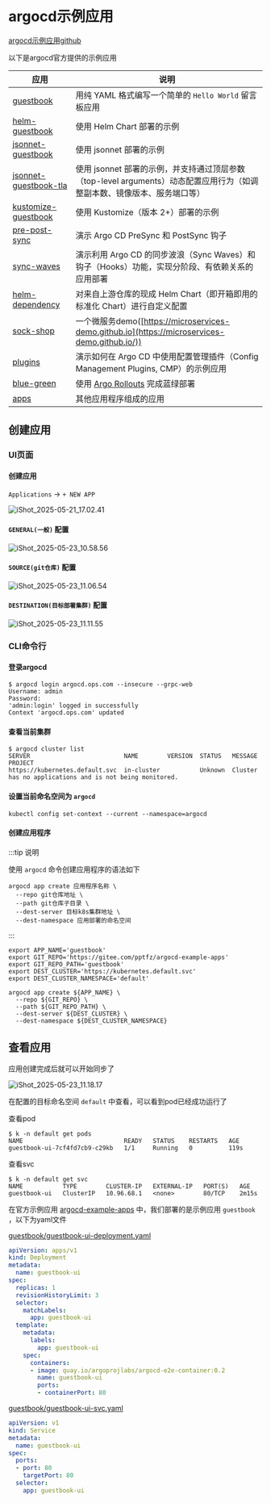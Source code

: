 # argocd示例应用

[argocd示例应用github](https://github.com/argoproj/argocd-example-apps)

以下是argocd官方提供的示例应用

| 应用                                                         | 说明                                                         |
| ------------------------------------------------------------ | ------------------------------------------------------------ |
| [guestbook](https://github.com/argoproj/argocd-example-apps/blob/master/guestbook) | 用纯 YAML 格式编写一个简单的 `Hello World` 留言板应用        |
| [helm-guestbook](https://github.com/argoproj/argocd-example-apps/blob/master/helm-guestbook) | 使用 Helm Chart 部署的示例                                   |
| [jsonnet-guestbook](https://github.com/argoproj/argocd-example-apps/blob/master/jsonnet-guestbook) | 使用 jsonnet 部署的示例                                      |
| [jsonnet-guestbook-tla](https://github.com/argoproj/argocd-example-apps/blob/master/jsonnet-guestbook-tla) | 使用 jsonnet 部署的示例，并支持通过顶层参数（top-level arguments）动态配置应用行为（如调整副本数、镜像版本、服务端口等） |
| [kustomize-guestbook](https://github.com/argoproj/argocd-example-apps/blob/master/kustomize-guestbook) | 使用 Kustomize（版本 2+）部署的示例                          |
| [pre-post-sync](https://github.com/argoproj/argocd-example-apps/blob/master/pre-post-sync) | 演示 Argo CD PreSync 和 PostSync 钩子                        |
| [sync-waves](https://github.com/argoproj/argocd-example-apps/blob/master/sync-waves) | 演示利用 Argo CD 的同步波浪（Sync Waves）和钩子（Hooks）功能，实现分阶段、有依赖关系的应用部署 |
| [helm-dependency](https://github.com/argoproj/argocd-example-apps/blob/master/helm-dependency) | 对来自上游仓库的现成 Helm Chart（即开箱即用的标准化 Chart）进行自定义配置 |
| [sock-shop](https://github.com/argoproj/argocd-example-apps/blob/master/sock-shop) | 一个微服务demo([https://microservices-demo.github.io](https://microservices-demo.github.io/)) |
| [plugins](https://github.com/argoproj/argocd-example-apps/blob/master/plugins) | 演示如何在 Argo CD 中使用配置管理插件（Config Management Plugins, CMP）的示例应用 |
| [blue-green](https://github.com/argoproj/argocd-example-apps/blob/master/blue-green) | 使用 [Argo Rollouts](https://github.com/argoproj/argo-rollouts) 完成蓝绿部署 |
| [apps](https://github.com/argoproj/argocd-example-apps/blob/master/apps) | 其他应用程序组成的应用                                       |



## 创建应用

### UI页面

#### 创建应用

`Applications` -> `+ NEW APP`

![iShot_2025-05-21_17.02.41](https://raw.githubusercontent.com/pptfz/picgo-images/master/img/iShot_2025-05-21_17.02.41.png)





#### `GENERAL(一般)` 配置

![iShot_2025-05-23_10.58.56](https://raw.githubusercontent.com/pptfz/picgo-images/master/img/iShot_2025-05-23_10.58.56.png)



#### `SOURCE(git仓库)` 配置

![iShot_2025-05-23_11.06.54](https://raw.githubusercontent.com/pptfz/picgo-images/master/img/iShot_2025-05-23_11.06.54.png)





#### `DESTINATION(目标部署集群)` 配置

![iShot_2025-05-23_11.11.55](https://raw.githubusercontent.com/pptfz/picgo-images/master/img/iShot_2025-05-23_11.11.55.png)



### CLI命令行

#### 登录argocd

```shell
$ argocd login argocd.ops.com --insecure --grpc-web         
Username: admin
Password: 
'admin:login' logged in successfully
Context 'argocd.ops.com' updated
```



#### 查看当前集群

```shell
$ argocd cluster list
SERVER                          NAME        VERSION  STATUS   MESSAGE                                                  PROJECT
https://kubernetes.default.svc  in-cluster           Unknown  Cluster has no applications and is not being monitored.
```



#### 设置当前命名空间为 `argocd`

```shell
kubectl config set-context --current --namespace=argocd
```



#### 创建应用程序

:::tip 说明

使用 `argocd` 命令创建应用程序的语法如下

```
argocd app create 应用程序名称 \ 
  --repo git仓库地址 \
  --path git仓库子目录 \ 
  --dest-server 目标k8s集群地址 \
  --dest-namespace 应用部署的命名空间
```

:::

```shell
export APP_NAME='guestbook'
export GIT_REPO='https://gitee.com/pptfz/argocd-example-apps'
export GIT_REPO_PATH='guestbook'
export DEST_CLUSTER='https://kubernetes.default.svc'
export DEST_CLUSTER_NAMESPACE='default'

argocd app create ${APP_NAME} \
  --repo ${GIT_REPO} \
  --path ${GIT_REPO_PATH} \
  --dest-server ${DEST_CLUSTER} \
  --dest-namespace ${DEST_CLUSTER_NAMESPACE}
```



## 查看应用

应用创建完成后就可以开始同步了

![iShot_2025-05-23_11.18.17](https://raw.githubusercontent.com/pptfz/picgo-images/master/img/iShot_2025-05-23_11.18.17.png)



在配置的目标命名空间 `default` 中查看，可以看到pod已经成功运行了

查看pod

```shell
$ k -n default get pods
NAME                            READY   STATUS    RESTARTS   AGE
guestbook-ui-7cf4fd7cb9-c29kb   1/1     Running   0          119s
```



查看svc

```shell
$ k -n default get svc
NAME           TYPE        CLUSTER-IP   EXTERNAL-IP   PORT(S)   AGE
guestbook-ui   ClusterIP   10.96.68.1   <none>        80/TCP    2m15s
```



在官方示例应用 [argocd-example-apps](https://github.com/argoproj/argocd-example-apps) 中，我们部署的是示例应用 `guestbook` ，以下为yaml文件

[guestbook/guestbook-ui-deployment.yaml](https://github.com/argoproj/argocd-example-apps/blob/master/guestbook/guestbook-ui-deployment.yaml)

```yaml
apiVersion: apps/v1
kind: Deployment
metadata:
  name: guestbook-ui
spec:
  replicas: 1
  revisionHistoryLimit: 3
  selector:
    matchLabels:
      app: guestbook-ui
  template:
    metadata:
      labels:
        app: guestbook-ui
    spec:
      containers:
      - image: quay.io/argoprojlabs/argocd-e2e-container:0.2
        name: guestbook-ui
        ports:
        - containerPort: 80
```



[guestbook/guestbook-ui-svc.yaml](https://github.com/argoproj/argocd-example-apps/blob/master/guestbook/guestbook-ui-svc.yaml)

```yaml
apiVersion: v1
kind: Service
metadata:
  name: guestbook-ui
spec:
  ports:
  - port: 80
    targetPort: 80
  selector:
    app: guestbook-ui
```



